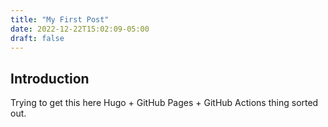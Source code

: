 ```yaml
---
title: "My First Post"
date: 2022-12-22T15:02:09-05:00
draft: false
---
```

## Introduction

Trying to get this here Hugo + GitHub Pages + GitHub Actions thing sorted out.
